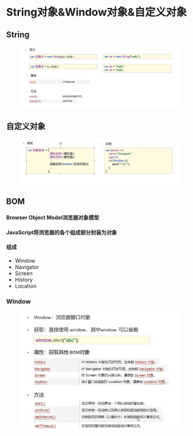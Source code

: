 # String对象\&Window对象&自定义对象

## String

<figure><img src="../.gitbook/assets/image (1) (2).png" alt=""><figcaption></figcaption></figure>

## 自定义对象

<figure><img src="../.gitbook/assets/image (4).png" alt=""><figcaption></figcaption></figure>

## BOM

#### Browser Object Model浏览器对象模型

#### JavaScript将浏览器的各个组成部分封装为对象

#### 组成

* Window
* Navigator
* Screen
* History
* Location

### Window

<figure><img src="../.gitbook/assets/image (5) (1).png" alt=""><figcaption></figcaption></figure>
